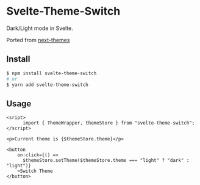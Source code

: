 # Svelte-Theme-Switch

Dark/Light mode in Svelte.

Ported from [next-themes](https://github.com/pacocoursey/next-themes)


## Install

```bash
$ npm install svelte-theme-switch
# or
$ yarn add svelte-theme-switch
```

## Usage

```svelte
<sript>
      import { ThemeWrapper, themeStore } from "svelte-theme-switch";
</script>

<p>Current theme is {$themeStore.theme}</p>

<button
    on:click={() =>
      $themeStore.setTheme($themeStore.theme === "light" ? "dark" : "light")}
    >Switch Theme
</button>
```